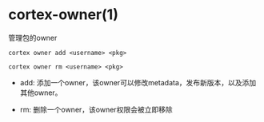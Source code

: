 # cortex-owner(1)

管理包的owner

    cortex owner add <username> <pkg>
    
    cortex owner rm <username> <pkg>
    

* add: 添加一个owner，该owner可以修改metadata，发布新版本，以及添加其他owner。

* rm: 删除一个owner，该owner权限会被立即移除